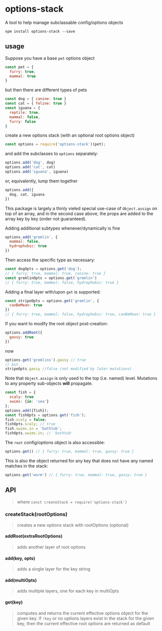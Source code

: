 # options-stack

A tool to help manage subclassable config/options objects

`npm install options-stack --save`

## usage

Suppose you have a base `pet` options object
```js
const pet = {
  furry: true,
  mammal: true
}
```
but then there are different types of pets
```js
const dog = { canine: true }
const cat = { feline: true }
const iguana = {
  reptile: true,
  mammal: false,
  furry: false
}
```
create a new options stack (with an optional root options object)
```js
const options = require('options-stack')(pet);
```
and add the subclasses to `options` separately:
```js
options.add('dog', dog)
options.add('cat', cat)
options.add('iguana', iguana)
```
or, equivalently, lump them together
```js
options.add({
  dog, cat, iguana
})
```
This package is largely a thinly vieled special use-case of `Object.assign` on top of an array, and in the second case above, the props are added to the array key by key (order not guaranteed).

Adding additional subtypes whenever/dynamically is fine
```js
options.add('gremlin', {
  mammal: false,
  hydrophobic: true
})
```
Then access the specific type as necessary:
```js
const dogOpts = options.get('dog');
// { furry: true, mammal: true, canine: true }
const gremlinOpts = options.get('gremlin')
// { furry: true, mammal: false, hydrophobic: true }
```
Adding a final layer with/upon `get` is supported:
```js
const stripeOpts = options.get('gremlin', {
  canBeMean: true
})
// { furry: true, mammal: false, hydrophobic: true, canBeMean: true }
```
If you want to modify the root object post-creation:
```js
options.addRoot({
  gassy: true
})
```
now
```js
options.get('gremlins').gassy // true
// but..
stripeOpts.gassy //false (not modified by later mutations)
```
Note that `Object.assign` is only used to the top (i.e. named) level. Mutations to any property sub-objects **will** propagate.
```js
const fish = {
  scaly: true
  swims: {in: 'sea'}
};
options.add({fish});
const fishOpts = options.get('fish');
fish.scaly = false;
fishOpts.scaly; // true
fish.swims.in = 'bathtub';
fishOpts.swims.in; // 'bathtub'
```

The `root` config/options object is also accessible:
```js
options.get() // { furry: true, mammal: true, gassy: true }
```
This is also the object returned for any key that does not have any named matches in the stack:
```js
options.get('worm') // { furry: true, mammal: true, gassy: true }
```

## API
> where `const createStack = require('options-stack')`

### createStack(rootOptions)
> creates a new options stack with rootOptions (optional)

#### addRoot(extraRootOptions)
> adds another layer of root options

#### add(key, opts)
> adds a single layer for the key string

#### add(multiOpts)
> adds multiple layers, one for each key in multiOpts

#### get(key)
> computes and returns the current effective options object for the given key. if `!key` or no options layers exist in the stack for the given key, then the current effective root options are returned as default
